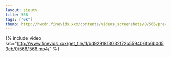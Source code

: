 ```yaml
--- 
layout: sieutv
title: 566
tags: ["0k"]
thumb: http://hwcdn.finevids.xxx/contents/videos_screenshots/0/566/preview.mp4.jpg
---
```

{% include video src="http://www.finevids.xxx/get_file/1/bd9291813032f72b559406fb6b0d53cb/0/566/566.mp4/" %} 
